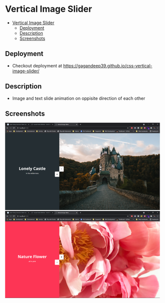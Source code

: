 # Vertical Image Slider

- [Vertical Image Slider](#vertical-image-slider)
  - [Deployment](#deployment)
  - [Description](#description)
  - [Screenshots](#screenshots)

## Deployment

- Checkout deployment at <https://gagandeep39.github.io/css-vertical-image-slider/>

## Description

- Image and text slide animation on oppisite direction of each other

## Screenshots

![Screenshot 1](./assets/screenshot_1.png)
![Screenshot 2](./assets/screenshot_2.png)
